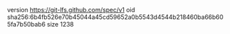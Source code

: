 version https://git-lfs.github.com/spec/v1
oid sha256:6b4fb526e70b45044a45cd59652a0b5543d4544b218460ba66b605fa7b50bab6
size 1238
